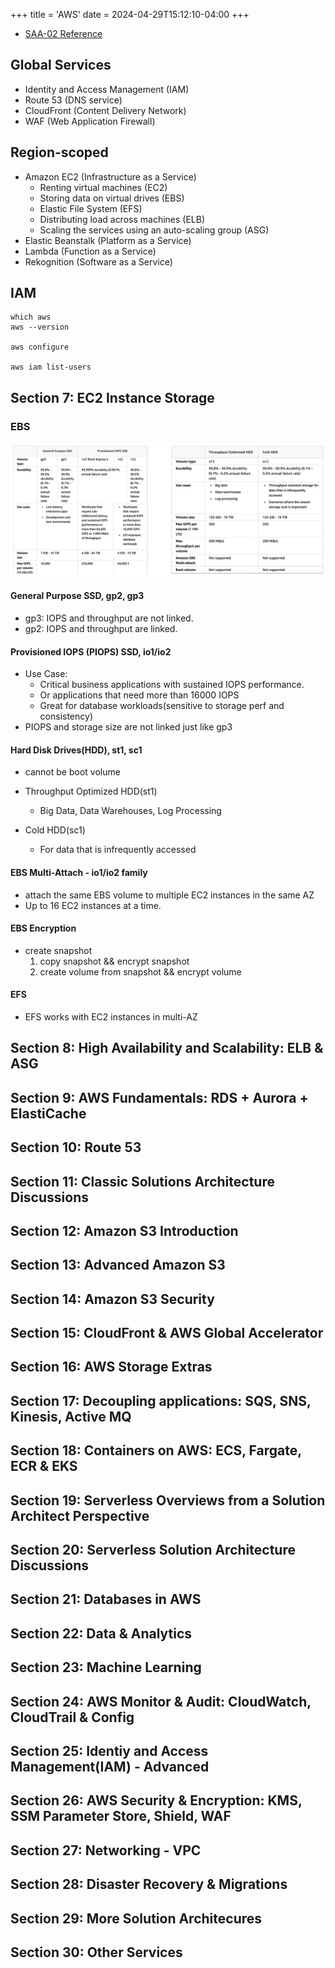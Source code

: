 +++
title = 'AWS'
date = 2024-04-29T15:12:10-04:00
+++

- [SAA-02 Reference](https://github.com/keenanromain/AWS-SAA-C02-Study-Guide?tab=readme-ov-file#elastic-block-store-ebs)

## Global Services
- Identity and Access Management (IAM)
- Route 53 (DNS service)
- CloudFront (Content Delivery Network)
- WAF (Web Application Firewall)

## Region-scoped
- Amazon EC2 (Infrastructure as a Service)
  - Renting virtual machines (EC2)
  - Storing data on virtual drives (EBS)
  - Elastic File System (EFS)
  - Distributing load across machines (ELB)
  - Scaling the services using an auto-scaling group (ASG)
- Elastic Beanstalk (Platform as a Service)
- Lambda (Function as a Service)
- Rekognition (Software as a Service)

## IAM
```
which aws
aws --version

aws configure

aws iam list-users
```

## Section 7: EC2 Instance Storage
### EBS
![img](images-aws/1.png)

#### General Purpose SSD, gp2, gp3
- gp3: IOPS and throughput are not linked.
- gp2: IOPS and throughput are linked.

#### Provisioned IOPS (PIOPS) SSD, io1/io2
- Use Case: 
  - Critical business applications with sustained IOPS performance.
  - Or applications that need more than 16000 IOPS
  - Great for database workloads(sensitive to storage perf and consistency)
- PIOPS and storage size are not linked just like gp3

#### Hard Disk Drives(HDD), st1, sc1
- cannot be boot volume

- Throughput Optimized HDD(st1)
  - Big Data, Data Warehouses, Log Processing

- Cold HDD(sc1)
  - For data that is infrequently accessed
  
#### EBS Multi-Attach - io1/io2 family
- attach the same EBS volume to multiple EC2 instances in the same AZ
- Up to 16 EC2 instances at a time.

#### EBS Encryption
- create snapshot
  1. copy snapshot && encrypt snapshot
  2. create volume from snapshot && encrypt volume

#### EFS
- EFS works with EC2 instances in multi-AZ

## Section 8: High Availability and Scalability: ELB & ASG


## Section 9: AWS Fundamentals: RDS + Aurora + ElastiCache

## Section 10: Route 53

## Section 11: Classic Solutions Architecture Discussions

## Section 12: Amazon S3 Introduction

## Section 13: Advanced Amazon S3

## Section 14: Amazon S3 Security

## Section 15: CloudFront & AWS Global Accelerator

## Section 16: AWS Storage Extras

## Section 17: Decoupling applications: SQS, SNS, Kinesis, Active MQ

## Section 18: Containers on AWS: ECS, Fargate, ECR & EKS

## Section 19: Serverless Overviews from a Solution Architect Perspective

## Section 20: Serverless Solution Architecture Discussions

## Section 21: Databases in AWS

## Section 22: Data & Analytics

## Section 23: Machine Learning

## Section 24: AWS Monitor & Audit: CloudWatch, CloudTrail & Config

## Section 25: Identiy and Access Management(IAM) - Advanced

## Section 26: AWS Security & Encryption: KMS, SSM Parameter Store, Shield, WAF

## Section 27: Networking - VPC

## Section 28: Disaster Recovery & Migrations

## Section 29: More Solution Architecures

## Section 30: Other Services

